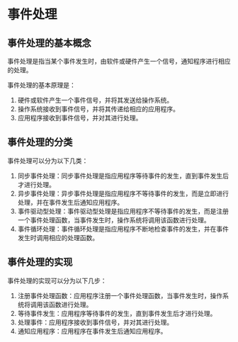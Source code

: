 # 事件处理

## 事件处理的基本概念

事件处理是指当某个事件发生时，由软件或硬件产生一个信号，通知程序进行相应的处理。

事件处理的基本原理是：

1. 硬件或软件产生一个事件信号，并将其发送给操作系统。
2. 操作系统接收到事件信号，并将其传递给相应的应用程序。
3. 应用程序接收到事件信号，并对其进行处理。



## 事件处理的分类

事件处理可以分为以下几类：

1. 同步事件处理：同步事件处理是指应用程序等待事件的发生，直到事件发生后才进行处理。
2. 异步事件处理：异步事件处理是指应用程序不等待事件的发生，而是立即进行处理，并在事件发生后通知应用程序。
3. 事件驱动型处理：事件驱动型处理是指应用程序不等待事件的发生，而是注册一个事件处理函数，当事件发生时，操作系统将调用该函数进行处理。
4. 事件循环处理：事件循环处理是指应用程序不断地检查事件的发生，并在事件发生时调用相应的处理函数。

## 事件处理的实现

事件处理的实现可以分为以下几步：

1. 注册事件处理函数：应用程序注册一个事件处理函数，当事件发生时，操作系统将调用该函数进行处理。
2. 等待事件发生：应用程序等待事件的发生，直到事件发生后才进行处理。
3. 处理事件：应用程序接收到事件信号，并对其进行处理。
4. 通知应用程序：应用程序在事件发生后通知应用程序。

    